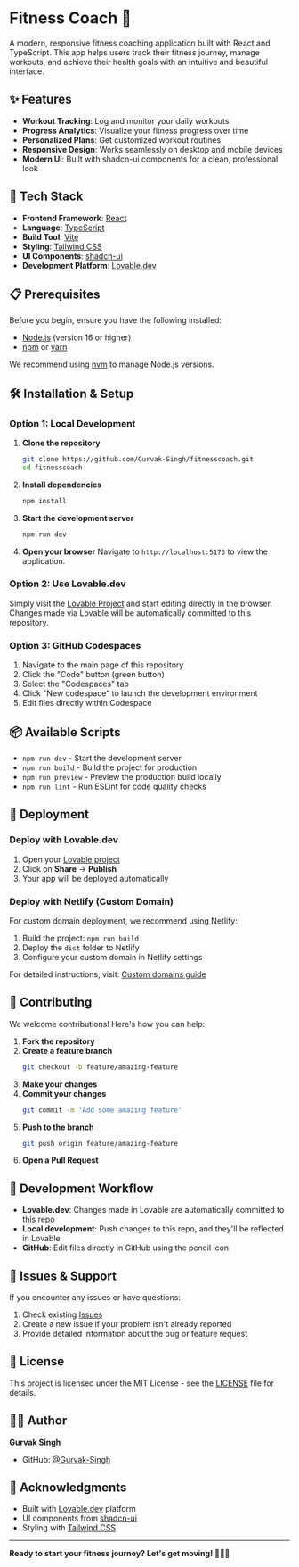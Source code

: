# Fitness Coach 💪

A modern, responsive fitness coaching application built with React and TypeScript. This app helps users track their fitness journey, manage workouts, and achieve their health goals with an intuitive and beautiful interface.

## ✨ Features

- **Workout Tracking**: Log and monitor your daily workouts
- **Progress Analytics**: Visualize your fitness progress over time
- **Personalized Plans**: Get customized workout routines
- **Responsive Design**: Works seamlessly on desktop and mobile devices
- **Modern UI**: Built with shadcn-ui components for a clean, professional look

## 🚀 Tech Stack

- **Frontend Framework**: [React](https://reactjs.org/)
- **Language**: [TypeScript](https://www.typescriptlang.org/)
- **Build Tool**: [Vite](https://vitejs.dev/)
- **Styling**: [Tailwind CSS](https://tailwindcss.com/)
- **UI Components**: [shadcn-ui](https://ui.shadcn.com/)
- **Development Platform**: [Lovable.dev](https://lovable.dev/)

## 📋 Prerequisites

Before you begin, ensure you have the following installed:
- [Node.js](https://nodejs.org/) (version 16 or higher)
- [npm](https://www.npmjs.com/) or [yarn](https://yarnpkg.com/)

We recommend using [nvm](https://github.com/nvm-sh/nvm#installing-and-updating) to manage Node.js versions.

## 🛠️ Installation & Setup

### Option 1: Local Development

1. **Clone the repository**
   ```bash
   git clone https://github.com/Gurvak-Singh/fitnesscoach.git
   cd fitnesscoach
   ```

2. **Install dependencies**
   ```bash
   npm install
   ```

3. **Start the development server**
   ```bash
   npm run dev
   ```

4. **Open your browser**
   Navigate to `http://localhost:5173` to view the application.

### Option 2: Use Lovable.dev

Simply visit the [Lovable Project](https://lovable.dev/projects/f168ab40-5ecc-432c-9e39-d9829aab85ea) and start editing directly in the browser. Changes made via Lovable will be automatically committed to this repository.

### Option 3: GitHub Codespaces

1. Navigate to the main page of this repository
2. Click the "Code" button (green button)
3. Select the "Codespaces" tab
4. Click "New codespace" to launch the development environment
5. Edit files directly within Codespace

## 📦 Available Scripts

- `npm run dev` - Start the development server
- `npm run build` - Build the project for production
- `npm run preview` - Preview the production build locally
- `npm run lint` - Run ESLint for code quality checks

## 🚀 Deployment

### Deploy with Lovable.dev

1. Open your [Lovable project](https://lovable.dev/projects/f168ab40-5ecc-432c-9e39-d9829aab85ea)
2. Click on **Share** → **Publish**
3. Your app will be deployed automatically

### Deploy with Netlify (Custom Domain)

For custom domain deployment, we recommend using Netlify:

1. Build the project: `npm run build`
2. Deploy the `dist` folder to Netlify
3. Configure your custom domain in Netlify settings

For detailed instructions, visit: [Custom domains guide](https://docs.lovable.dev/tips-tricks/custom-domain/)

## 🤝 Contributing

We welcome contributions! Here's how you can help:

1. **Fork the repository**
2. **Create a feature branch**
   ```bash
   git checkout -b feature/amazing-feature
   ```
3. **Make your changes**
4. **Commit your changes**
   ```bash
   git commit -m 'Add some amazing feature'
   ```
5. **Push to the branch**
   ```bash
   git push origin feature/amazing-feature
   ```
6. **Open a Pull Request**

## 📝 Development Workflow

- **Lovable.dev**: Changes made in Lovable are automatically committed to this repo
- **Local development**: Push changes to this repo, and they'll be reflected in Lovable
- **GitHub**: Edit files directly in GitHub using the pencil icon

## 🐛 Issues & Support

If you encounter any issues or have questions:

1. Check existing [Issues](https://github.com/Gurvak-Singh/fitnesscoach/issues)
2. Create a new issue if your problem isn't already reported
3. Provide detailed information about the bug or feature request

## 📄 License

This project is licensed under the MIT License - see the [LICENSE](LICENSE) file for details.

## 👨‍💻 Author

**Gurvak Singh**
- GitHub: [@Gurvak-Singh](https://github.com/Gurvak-Singh)

## 🙏 Acknowledgments

- Built with [Lovable.dev](https://lovable.dev/) platform
- UI components from [shadcn-ui](https://ui.shadcn.com/)
- Styling with [Tailwind CSS](https://tailwindcss.com/)

---

**Ready to start your fitness journey? Let's get moving! 🏃‍♂️💪**
